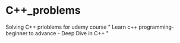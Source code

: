 # C++_problems
Solving C++ prioblems for udemy course " Learn c++ programming-beginner to advance - Deep Dive in C++ "
